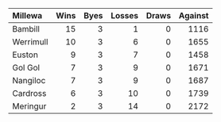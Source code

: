 | Millewa   |   Wins |   Byes |   Losses |   Draws |   Against |
|:----------|-------:|-------:|---------:|--------:|----------:|
| Bambill   |     15 |      3 |        1 |       0 |      1116 |
| Werrimull |     10 |      3 |        6 |       0 |      1655 |
| Euston    |      9 |      3 |        7 |       0 |      1458 |
| Gol Gol   |      7 |      3 |        9 |       0 |      1671 |
| Nangiloc  |      7 |      3 |        9 |       0 |      1687 |
| Cardross  |      6 |      3 |       10 |       0 |      1739 |
| Meringur  |      2 |      3 |       14 |       0 |      2172 |